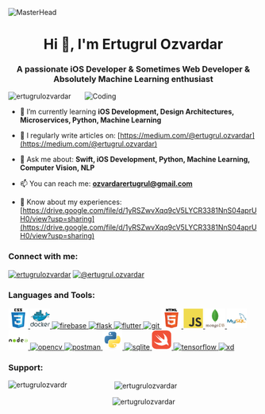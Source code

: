 ![MasterHead](https://static.wixstatic.com/media/a1a157_28520aa6ab704f59ba33ba1eaf09eb52~mv2.gif)
<h1 align="center">Hi 👋, I'm Ertugrul Ozvardar</h1>
<h3 align="center">A passionate iOS Developer & Sometimes Web Developer & Absolutely Machine Learning enthusiast</h3>
<img align="right" alt="Coding" width="350" src="https://www.bhartiyatech.com/assets/img/job-opening-large.gif">

<p align="left"> <img src="https://komarev.com/ghpvc/?username=ertugrulozvardar&label=Profile%20views&color=0e75b6&style=flat" alt="ertugrulozvardar" /> </p>

- 🌱 I’m currently learning **iOS Development, Design Architectures, Microservices, Python, Machine Learning**

- 📝 I regularly write articles on: [https://medium.com/@ertugrul.ozvardar](https://medium.com/@ertugrul.ozvardar)

- 💬 Ask me about: **Swift, iOS Development, Python, Machine Learning, Computer Vision, NLP**

- 📫 You can reach me: **ozvardarertugrul@gmail.com**

- 📄 Know about my experiences: [https://drive.google.com/file/d/1yRSZwvXqq9cV5LYCR3381NnS04aprUH0/view?usp=sharing](https://drive.google.com/file/d/1yRSZwvXqq9cV5LYCR3381NnS04aprUH0/view?usp=sharing)

<h3 align="left">Connect with me:</h3>
<p align="left">
<a href="https://linkedin.com/in/ertugrulozvardar" target="blank"><img align="center" src="https://raw.githubusercontent.com/rahuldkjain/github-profile-readme-generator/master/src/images/icons/Social/linked-in-alt.svg" alt="ertugrulozvardar" height="30" width="40" /></a>
<a href="https://medium.com/@ertugrul.ozvardar" target="blank"><img align="center" src="https://raw.githubusercontent.com/rahuldkjain/github-profile-readme-generator/master/src/images/icons/Social/medium.svg" alt="@ertugrul.ozvardar" height="30" width="40" /></a>
</p>

<h3 align="left">Languages and Tools:</h3>
<p align="left"> <a href="https://www.w3schools.com/css/" target="_blank" rel="noreferrer"> <img src="https://raw.githubusercontent.com/devicons/devicon/master/icons/css3/css3-original-wordmark.svg" alt="css3" width="40" height="40"/> </a> <a href="https://www.docker.com/" target="_blank" rel="noreferrer"> <img src="https://raw.githubusercontent.com/devicons/devicon/master/icons/docker/docker-original-wordmark.svg" alt="docker" width="40" height="40"/> </a> <a href="https://firebase.google.com/" target="_blank" rel="noreferrer"> <img src="https://www.vectorlogo.zone/logos/firebase/firebase-icon.svg" alt="firebase" width="40" height="40"/> </a> <a href="https://flask.palletsprojects.com/" target="_blank" rel="noreferrer"> <img src="https://www.vectorlogo.zone/logos/pocoo_flask/pocoo_flask-icon.svg" alt="flask" width="40" height="40"/> </a> <a href="https://flutter.dev" target="_blank" rel="noreferrer"> <img src="https://www.vectorlogo.zone/logos/flutterio/flutterio-icon.svg" alt="flutter" width="40" height="40"/> </a> <a href="https://git-scm.com/" target="_blank" rel="noreferrer"> <img src="https://www.vectorlogo.zone/logos/git-scm/git-scm-icon.svg" alt="git" width="40" height="40"/> </a> <a href="https://www.w3.org/html/" target="_blank" rel="noreferrer"> <img src="https://raw.githubusercontent.com/devicons/devicon/master/icons/html5/html5-original-wordmark.svg" alt="html5" width="40" height="40"/> </a> <a href="https://developer.mozilla.org/en-US/docs/Web/JavaScript" target="_blank" rel="noreferrer"> <img src="https://raw.githubusercontent.com/devicons/devicon/master/icons/javascript/javascript-original.svg" alt="javascript" width="40" height="40"/> </a> <a href="https://www.mongodb.com/" target="_blank" rel="noreferrer"> <img src="https://raw.githubusercontent.com/devicons/devicon/master/icons/mongodb/mongodb-original-wordmark.svg" alt="mongodb" width="40" height="40"/> </a> <a href="https://www.mysql.com/" target="_blank" rel="noreferrer"> <img src="https://raw.githubusercontent.com/devicons/devicon/master/icons/mysql/mysql-original-wordmark.svg" alt="mysql" width="40" height="40"/> </a> <a href="https://nodejs.org" target="_blank" rel="noreferrer"> <img src="https://raw.githubusercontent.com/devicons/devicon/master/icons/nodejs/nodejs-original-wordmark.svg" alt="nodejs" width="40" height="40"/> </a> <a href="https://opencv.org/" target="_blank" rel="noreferrer"> <img src="https://www.vectorlogo.zone/logos/opencv/opencv-icon.svg" alt="opencv" width="40" height="40"/> </a> <a href="https://postman.com" target="_blank" rel="noreferrer"> <img src="https://www.vectorlogo.zone/logos/getpostman/getpostman-icon.svg" alt="postman" width="40" height="40"/> </a> <a href="https://www.python.org" target="_blank" rel="noreferrer"> <img src="https://raw.githubusercontent.com/devicons/devicon/master/icons/python/python-original.svg" alt="python" width="40" height="40"/> </a> <a href="https://www.sqlite.org/" target="_blank" rel="noreferrer"> <img src="https://www.vectorlogo.zone/logos/sqlite/sqlite-icon.svg" alt="sqlite" width="40" height="40"/> </a> <a href="https://developer.apple.com/swift/" target="_blank" rel="noreferrer"> <img src="https://raw.githubusercontent.com/devicons/devicon/master/icons/swift/swift-original.svg" alt="swift" width="40" height="40"/> </a> <a href="https://www.tensorflow.org" target="_blank" rel="noreferrer"> <img src="https://www.vectorlogo.zone/logos/tensorflow/tensorflow-icon.svg" alt="tensorflow" width="40" height="40"/> </a> <a href="https://www.adobe.com/products/xd.html" target="_blank" rel="noreferrer"> <img src="https://cdn.worldvectorlogo.com/logos/adobe-xd.svg" alt="xd" width="40" height="40"/> </a> </p>

<h3 align="left">Support:</h3>
<p><a href="https://www.buymeacoffee.com/ertugrulozvardr"> <img align="left" src="https://cdn.buymeacoffee.com/buttons/v2/default-yellow.png" height="50" width="210" alt="ertugrulozvardr" /></a></p>

<p>&nbsp;<img align="center" src="https://github-readme-stats.vercel.app/api?username=ertugrulozvardar&show_icons=true&locale=en" alt="ertugrulozvardar" /></p>

<p><img align="center" src="https://github-readme-streak-stats.herokuapp.com/?user=ertugrulozvardar&" alt="ertugrulozvardar" /></p>


